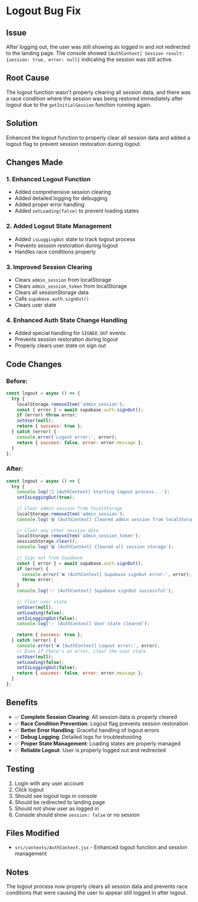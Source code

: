 # Logout Bug Fix

## Issue
After logging out, the user was still showing as logged in and not redirected to the landing page. The console showed `[AuthContext] Session result: {session: true, error: null}` indicating the session was still active.

## Root Cause
The logout function wasn't properly clearing all session data, and there was a race condition where the session was being restored immediately after logout due to the `getInitialSession` function running again.

## Solution
Enhanced the logout function to properly clear all session data and added a logout flag to prevent session restoration during logout.

## Changes Made

### 1. **Enhanced Logout Function**
- Added comprehensive session clearing
- Added detailed logging for debugging
- Added proper error handling
- Added `setLoading(false)` to prevent loading states

### 2. **Added Logout State Management**
- Added `isLoggingOut` state to track logout process
- Prevents session restoration during logout
- Handles race conditions properly

### 3. **Improved Session Clearing**
- Clears `admin_session` from localStorage
- Clears `admin_session_token` from localStorage
- Clears all sessionStorage data
- Calls `supabase.auth.signOut()`
- Clears user state

### 4. **Enhanced Auth State Change Handling**
- Added special handling for `SIGNED_OUT` events
- Prevents session restoration during logout
- Properly clears user state on sign out

## Code Changes

### Before:
```jsx
const logout = async () => {
  try {
    localStorage.removeItem('admin_session');
    const { error } = await supabase.auth.signOut();
    if (error) throw error;
    setUser(null);
    return { success: true };
  } catch (error) {
    console.error('Logout error:', error);
    return { success: false, error: error.message };
  }
};
```

### After:
```jsx
const logout = async () => {
  try {
    console.log('🚪 [AuthContext] Starting logout process...');
    setIsLoggingOut(true);
    
    // Clear admin session from localStorage
    localStorage.removeItem('admin_session');
    console.log('🗑️ [AuthContext] Cleared admin session from localStorage');
    
    // Clear any other session data
    localStorage.removeItem('admin_session_token');
    sessionStorage.clear();
    console.log('🗑️ [AuthContext] Cleared all session storage');
    
    // Sign out from Supabase
    const { error } = await supabase.auth.signOut();
    if (error) {
      console.error('❌ [AuthContext] Supabase signOut error:', error);
      throw error;
    }
    console.log('✅ [AuthContext] Supabase signOut successful');
    
    // Clear user state
    setUser(null);
    setLoading(false);
    setIsLoggingOut(false);
    console.log('✅ [AuthContext] User state cleared');
    
    return { success: true };
  } catch (error) {
    console.error('❌ [AuthContext] Logout error:', error);
    // Even if there's an error, clear the user state
    setUser(null);
    setLoading(false);
    setIsLoggingOut(false);
    return { success: false, error: error.message };
  }
};
```

## Benefits
- ✅ **Complete Session Clearing**: All session data is properly cleared
- ✅ **Race Condition Prevention**: Logout flag prevents session restoration
- ✅ **Better Error Handling**: Graceful handling of logout errors
- ✅ **Debug Logging**: Detailed logs for troubleshooting
- ✅ **Proper State Management**: Loading states are properly managed
- ✅ **Reliable Logout**: User is properly logged out and redirected

## Testing
1. Login with any user account
2. Click logout
3. Should see logout logs in console
4. Should be redirected to landing page
5. Should not show user as logged in
6. Console should show `session: false` or no session

## Files Modified
- `src/contexts/AuthContext.jsx` - Enhanced logout function and session management

## Notes
The logout process now properly clears all session data and prevents race conditions that were causing the user to appear still logged in after logout.


